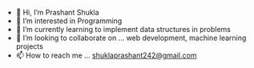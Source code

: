 - 👋 Hi, I’m Prashant Shukla
- 👀 I’m interested in Programming
- 🌱 I’m currently learning to implement data structures in problems 
- 💞️ I’m looking to collaborate on ... web development, machine learning projects
- 📫 How to reach me ... shuklaprashant242@gmail.com

<!---
Prash-123/Prash-123 is a ✨ special ✨ repository because its `README.md` (this file) appears on your GitHub profile.
You can click the Preview link to take a look at your changes.
--->
